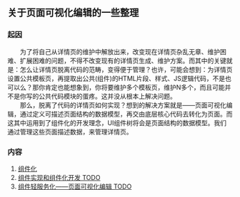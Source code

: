 ## 关于页面可视化编辑的一些整理
### 起因
&emsp;&emsp;为了将自己从详情页的维护中解放出来，改变现在详情页杂乱无章、维护困难、扩展困难的问题，不得不改变现有的详情页生成、维护方案。而其中的关键就是：怎么让详情页脱离代码的范畴，变得便于管理？也许，可能会想到：为详情页设置公共模板页，再提取出公共(组件)的HTML片段、样式、JS逻辑代码，不是也可以么？那你肯定也能想象到，你将要维护多个模板页，维护N多个，而且可能并不是你写的公共代码模块的蛋疼。这并没从根本上解决问题。  
&emsp;&emsp;那么，脱离了代码的详情页如何实现？想到的解决方案就是——页面可视化编辑，通过定义可描述页面结构的数据模型，再交由底层核心代码去转化为页面。而这其中运用到了组件化的开发理念，UI组件树将会是页面结构的数据模型。我们通过管理这些页面描述数据，来管理详情页。
### 内容
1. [组件化](COMPONENTS.md)
2. [组件实现和组件化开发 TODO](CREATECOM.md)
3. [组件轻服务化——页面可视化编辑 TODO](COMSERVICE.md)




